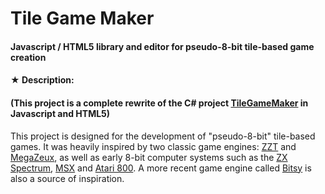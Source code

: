 # Tile Game Maker
#### Javascript / HTML5 library and editor for pseudo-8-bit tile-based game creation

#### ★ Description:
#### (This project is a complete rewrite of the C# project [TileGameMaker](https://github.com/FernandoAiresCastello/TileGameMaker) in Javascript and HTML5)

This project is designed for the development of "pseudo-8-bit" tile-based games. It was heavily inspired by two classic game engines: [ZZT](https://en.wikipedia.org/wiki/ZZT) and [MegaZeux](https://github.com/AliceLR/megazeux), as well as early 8-bit computer systems such as the [ZX Spectrum](https://en.wikipedia.org/wiki/ZX_Spectrum), [MSX](https://en.wikipedia.org/wiki/MSX) and [Atari 800](https://en.wikipedia.org/wiki/Atari_8-bit_family). A more recent game engine called [Bitsy](https://ledoux.itch.io/bitsy) is also a source of inspiration.
